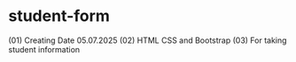 # student-form
   (01) Creating Date 05.07.2025
   (02) HTML CSS and Bootstrap
   (03) For taking student information
   
